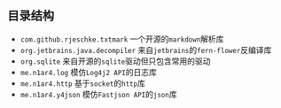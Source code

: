 ## 目录结构

- `com.github.rjeschke.txtmark` 一个开源的`markdown`解析库
- `org.jetbrains.java.decompiler` 来自`jetbrains`的`fern-flower`反编译库
- `org.sqlite` 来自开源的`sqlite`驱动但只包含常用的驱动
- `me.n1ar4.log` 模仿`Log4j2 API`的日志库
- `me.n1ar4.http` 基于`socket`的`http`库
- `me.n1ar4.y4json` 模仿`Fastjson API`的`json`库